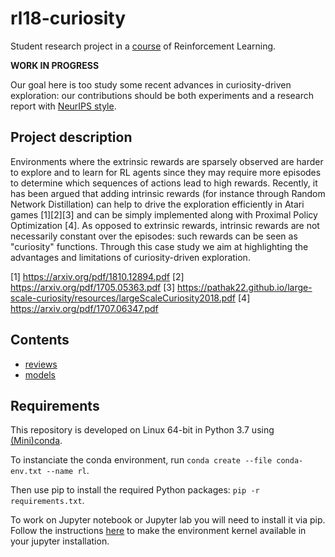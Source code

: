 # rl18-curiosity

Student research project in a [course](http://math.ens-paris-saclay.fr/version-francaise/formations/master-mva/contenus-/reinforcement-learning-214281.kjsp?RH=1242430202531) of Reinforcement Learning.

**WORK IN PROGRESS**

Our goal here is too study some recent advances in curiosity-driven exploration: our contributions should be both experiments and a research report with [NeurIPS style](https://nips.cc/Conferences/2018/PaperInformation/StyleFiles).

## Project description

Environments where the extrinsic rewards are sparsely observed are harder to explore and to learn for RL agents since they may require more episodes to determine which sequences of actions lead to high rewards. Recently, it has been argued that adding intrinsic rewards (for instance through Random Network Distillation) can help to drive the exploration efficiently in Atari games [1][2][3] and can be simply implemented along with Proximal Policy Optimization [4]. As opposed to extrinsic rewards, intrinsic rewards are not necessarily constant over the episodes: such rewards can be seen as "curiosity" functions. Through this case study we aim at highlighting the advantages and limitations of curiosity-driven exploration.

[1] https://arxiv.org/pdf/1810.12894.pdf
[2] https://arxiv.org/pdf/1705.05363.pdf
[3] https://pathak22.github.io/large-scale-curiosity/resources/largeScaleCuriosity2018.pdf
[4] https://arxiv.org/pdf/1707.06347.pdf

## Contents

* [reviews](./reviews)
* [models](./models)

## Requirements

This repository is developed on Linux 64-bit in Python 3.7 using [(Mini)conda](https://conda.io/miniconda.html).

To instanciate the conda environment, run ``conda create --file conda-env.txt --name rl``.

Then use pip to install the required Python packages: ``pip -r requirements.txt``.

To work on Jupyter notebook or Jupyter lab you will need to install it via pip. Follow the instructions [here](https://anbasile.github.io/programming/2017/06/25/jupyter-venv/) to make the environment kernel available in your jupyter installation.
